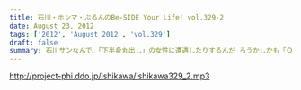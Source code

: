 ```yaml
---
title: 石川・ホンマ・ぶるんのBe-SIDE Your Life! vol.329-2
date: August 23, 2012
tags: ['2012', 'August 2012', 'vol.329']
draft: false
summary: 石川サンなんで、「下半身丸出し」の女性に遭遇したりするんだ ろうかしかも「ＯＬが住みたい街ベスト３」には入るようなステキな街なのに。まさに～～ＴＯＫＹＯくるぅったまちぃぃ♪～～ですな。ＮＡＭＡＥ
---
```


http://project-phi.ddo.jp/ishikawa/ishikawa329_2.mp3
